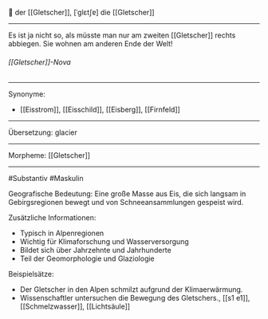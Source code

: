 🔵 der [[Gletscher]], [ˈɡlɛtʃɐ]
die [[Gletscher]]

---
Es ist ja nicht so, als müsste man nur am zweiten [[Gletscher]] rechts abbiegen. Sie wohnen am anderen Ende der Welt!

###### [[Gletscher]]-Nova  

---
Synonyme:
- [[Eisstrom]], [[Eisschild]], [[Eisberg]], [[Firnfeld]]

---
Übersetzung: glacier

---
Morpheme:
[[Gletscher]]

---
#Substantiv #Maskulin

Geografische Bedeutung: Eine große Masse aus Eis, die sich langsam in Gebirgsregionen bewegt und von Schneeansammlungen gespeist wird.

Zusätzliche Informationen:
- Typisch in Alpenregionen
- Wichtig für Klimaforschung und Wasserversorgung
- Bildet sich über Jahrzehnte und Jahrhunderte
- Teil der Geomorphologie und Glaziologie

Beispielsätze:
- Der Gletscher in den Alpen schmilzt aufgrund der Klimaerwärmung.
- Wissenschaftler untersuchen die Bewegung des Gletschers., [[s1 e1]], [[Schmelzwasser]], [[Lichtsäule]]